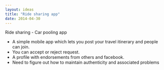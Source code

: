 ```yaml
---
layout: ideas
title: "Ride sharing app"
date: 2014-04-30
---
```


Ride sharing - Car pooling app 
- A simple mobile app which lets you post your travel itinerary and people can join. 
- You can accept or reject request. 
- A profile with endorsements from others and facebook. 
- Need to figure out how to maintain authenticity and associated problems 
